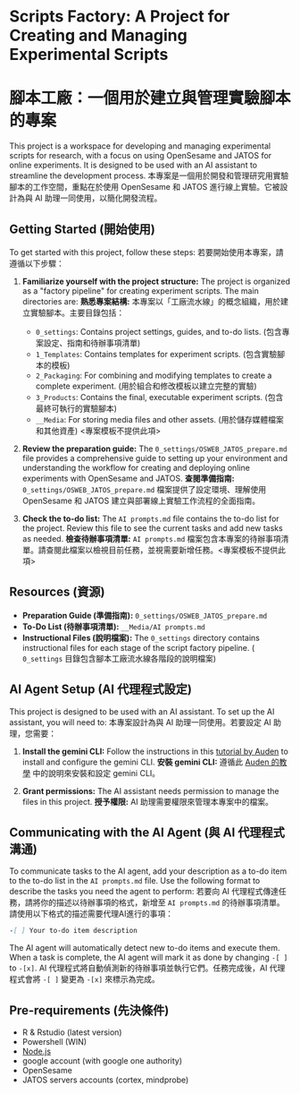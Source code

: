 # Scripts Factory: A Project for Creating and Managing Experimental Scripts
# 腳本工廠：一個用於建立與管理實驗腳本的專案

This project is a workspace for developing and managing experimental scripts for research, with a focus on using OpenSesame and JATOS for online experiments. It is designed to be used with an AI assistant to streamline the development process.
本專案是一個用於開發和管理研究用實驗腳本的工作空間，重點在於使用 OpenSesame 和 JATOS 進行線上實驗。它被設計為與 AI 助理一同使用，以簡化開發流程。

## Getting Started (開始使用)

To get started with this project, follow these steps:
若要開始使用本專案，請遵循以下步驟：

1.  **Familiarize yourself with the project structure:** The project is organized as a "factory pipeline" for creating experiment scripts. The main directories are:
    **熟悉專案結構:** 本專案以「工廠流水線」的概念組織，用於建立實驗腳本。主要目錄包括：
    *   `0_settings`: Contains project settings, guides, and to-do lists. (包含專案設定、指南和待辦事項清單)
    *   `1_Templates`: Contains templates for experiment scripts. (包含實驗腳本的模板)
    *   `2_Packaging`: For combining and modifying templates to create a complete experiment. (用於組合和修改模板以建立完整的實驗)
    *   `3_Products`: Contains the final, executable experiment scripts. (包含最終可執行的實驗腳本)
    *   `__Media`: For storing media files and other assets. (用於儲存媒體檔案和其他資產) <專案模板不提供此項>

2.  **Review the preparation guide:** The `0_settings/OSWEB_JATOS_prepare.md` file provides a comprehensive guide to setting up your environment and understanding the workflow for creating and deploying online experiments with OpenSesame and JATOS.
    **查閱準備指南:** `0_settings/OSWEB_JATOS_prepare.md` 檔案提供了設定環境、理解使用 OpenSesame 和 JATOS 建立與部署線上實驗工作流程的全面指南。

3.  **Check the to-do list:** The `AI prompts.md` file contains the to-do list for the project. Review this file to see the current tasks and add new tasks as needed.
    **檢查待辦事項清單:** `AI prompts.md` 檔案包含本專案的待辦事項清單。請查閱此檔案以檢視目前任務，並視需要新增任務。<專案模板不提供此項>

## Resources (資源)

*   **Preparation Guide (準備指南):** `0_settings/OSWEB_JATOS_prepare.md`
*   **To-Do List (待辦事項清單):** `__Media/AI prompts.md`
*   **Instructional Files (說明檔案):** The `0_settings` directory contains instructional files for each stage of the script factory pipeline. ( `0_settings` 目錄包含腳本工廠流水線各階段的說明檔案)

## AI Agent Setup (AI 代理程式設定)

This project is designed to be used with an AI assistant. To set up the AI assistant, you will need to:
本專案設計為與 AI 助理一同使用。若要設定 AI 助理，您需要：

1.  **Install the gemini CLI:** Follow the instructions in this [tutorial by Auden](https://codelove.tw/@tony/post/qvpDJ3) to install and configure the gemini CLI.
    **安裝 gemini CLI:** 遵循此 [Auden 的教學](https://codelove.tw/@tony/post/qvpDJ3) 中的說明來安裝和設定 gemini CLI。

2.  **Grant permissions:** The AI assistant needs permission to manage the files in this project.
    **授予權限:** AI 助理需要權限來管理本專案中的檔案。

## Communicating with the AI Agent (與 AI 代理程式溝通)

To communicate tasks to the AI agent, add your description as a to-do item to the to-do list in the `AI prompts.md` file. Use the following format to describe the tasks you need the agent to perform:
若要向 AI 代理程式傳達任務，請將你的描述以待辦事項的格式，新增至 `AI prompts.md` 的待辦事項清單。請使用以下格式的描述需要代理AI進行的事項：

```markdown
-[ ] Your to-do item description
```

The AI agent will automatically detect new to-do items and execute them. When a task is complete, the AI agent will mark it as done by changing `-[ ]` to `-[x]`.
AI 代理程式將自動偵測新的待辦事項並執行它們。任務完成後，AI 代理程式會將 `-[ ]` 變更為 `-[x]` 來標示為完成。

## Pre-requirements (先決條件)

*   R & Rstudio (latest version)
*   Powershell (WIN)
*   [Node.js](https://nodejs.org/en/download)
*   google account (with google one authority)
*   OpenSesame
*   JATOS servers accounts (cortex, mindprobe)
